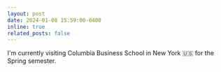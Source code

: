 ```yaml
---
layout: post
date: 2024-01-08 15:59:00-0400
inline: true
related_posts: false
---
```


I'm currently visiting Columbia Business School in New York :us: for the Spring semester.
